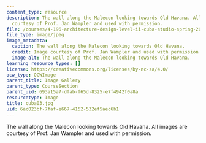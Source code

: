 ```yaml
---
content_type: resource
description: The wall along the Malecon looking towards Old Havana. All images are
  courtesy of Prof. Jan Wampler and used with permission.
file: /courses/4-196-architecture-design-level-ii-cuba-studio-spring-2004/6ac023bf7fafe6674152532ef5aec6b1_cuba03.jpg
file_type: image/jpeg
image_metadata:
  caption: The wall along the Malecon looking towards Old Havana.
  credit: Image courtesy of Prof. Jan Wampler and used with permission.
  image-alt: The wall along the Malecon looking towards Old Havana.
learning_resource_types: []
license: https://creativecommons.org/licenses/by-nc-sa/4.0/
ocw_type: OCWImage
parent_title: Image Gallery
parent_type: CourseSection
parent_uid: 693a15a7-dfab-f65d-8325-e7f4942f0a8a
resourcetype: Image
title: cuba03.jpg
uid: 6ac023bf-7faf-e667-4152-532ef5aec6b1
---
```

The wall along the Malecon looking towards Old Havana. All images are courtesy of Prof. Jan Wampler and used with permission.